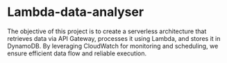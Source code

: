# Lambda-data-analyser

 The objective of this project is to create a serverless architecture that retrieves data via API Gateway, processes it using Lambda, and stores it in DynamoDB. By leveraging CloudWatch for monitoring and scheduling, we ensure efficient data flow and reliable execution.
